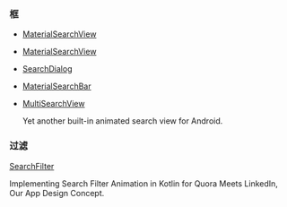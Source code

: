 ### 框
* [MaterialSearchView](https://github.com/MiguelCatalan/MaterialSearchView)
* [MaterialSearchView](https://github.com/lapism/MaterialSearchView)
* [SearchDialog](https://github.com/wenwenwen888/SearchDialog)
* [MaterialSearchBar](https://github.com/mancj/MaterialSearchBar)
* [MultiSearchView](https://github.com/iammert/MultiSearchView)

    Yet another built-in animated search view for Android.
### 过滤
[SearchFilter](https://github.com/Yalantis/SearchFilter)

Implementing Search Filter Animation in Kotlin for Quora Meets LinkedIn, Our App Design Concept.